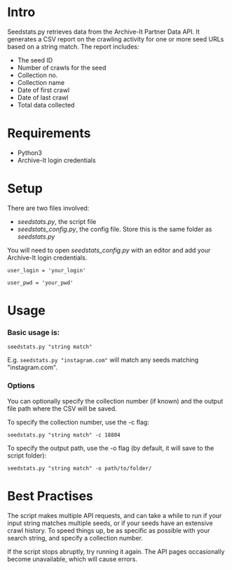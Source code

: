 # Intro

Seedstats.py retrieves data from the Archive-It Partner Data API. It generates a CSV report on the crawling activity for one or more seed URLs based on a string match. The report includes:

- The seed ID
- Number of crawls for the seed
- Collection no.
- Collection name
- Date of first crawl
- Date of last crawl
- Total data collected


# Requirements

- Python3
- Archive-It login credentials


# Setup

There are two files involved:

- *seedstats.py*, the script file
- *seedstats_config.py*, the config file. Store this is the same folder as *seedstats.py*

You will need to open *seedstats_config.py* with an editor and add your Archive-It login credentials.

`user_login = 'your_login'`

`user_pwd = 'your_pwd'`

# Usage

### Basic usage is:

`seedstats.py "string match"`

E.g. `seedstats.py "instagram.com"` will match any seeds matching "instagram.com".

### Options

You can optionally specify the collection number (if known) and the output file path where the CSV will be saved.

To specify the collection number, use the -c flag:

`seedstats.py "string match" -c 18804`

To specify the output path, use the -o flag (by default, it will save to the script folder): 

`seedstats.py "string match" -o path/to/folder/`

# Best Practises

The script makes multiple API requests, and can take a while to run if your input string matches multiple seeds, or if your seeds have an extensive crawl history. To speed things up, be as specific as possible with your search string, and specify a collection number.

If the script stops abruptly, try running it again. The API pages occasionally become unavailable, which will cause errors.








  
  

